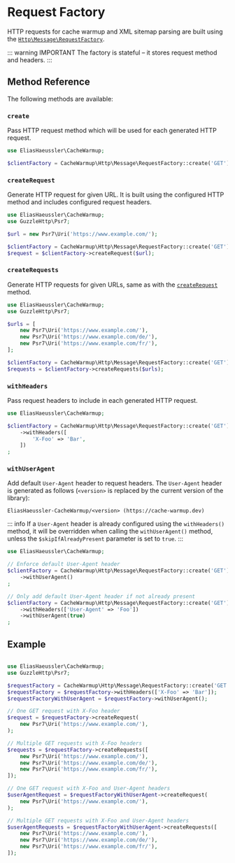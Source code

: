 # Request Factory <Badge type="tip" text="4.0+" />

HTTP requests for cache warmup and XML sitemap parsing are built using the
[`Http\Message\RequestFactory`](../../src/Http/Message/RequestFactory.php).

::: warning IMPORTANT
The factory is stateful – it stores request method and headers.
:::

## Method Reference

The following methods are available:

### `create`

Pass HTTP request method which will be used for each generated HTTP request.

```php {3}
use EliasHaeussler\CacheWarmup;

$clientFactory = CacheWarmup\Http\Message\RequestFactory::create('GET');
```

### `createRequest`

Generate HTTP request for given URL. It is built using the configured HTTP
method and includes configured request headers.

```php {7}
use EliasHaeussler\CacheWarmup;
use GuzzleHttp\Psr7;

$url = new Psr7\Uri('https://www.example.com/');

$clientFactory = CacheWarmup\Http\Message\RequestFactory::create('GET');
$request = $clientFactory->createRequest($url);
```

### `createRequests`

Generate HTTP requests for given URLs, same as with the [`createRequest`](#createrequest)
method.

```php {11}
use EliasHaeussler\CacheWarmup;
use GuzzleHttp\Psr7;

$urls = [
    new Psr7\Uri('https://www.example.com/'),
    new Psr7\Uri('https://www.example.com/de/'),
    new Psr7\Uri('https://www.example.com/fr/'),
];

$clientFactory = CacheWarmup\Http\Message\RequestFactory::create('GET');
$requests = $clientFactory->createRequests($urls);
```

### `withHeaders`

Pass request headers to include in each generated HTTP request.

```php {4-6}
use EliasHaeussler\CacheWarmup;

$clientFactory = CacheWarmup\Http\Message\RequestFactory::create('GET')
    ->withHeaders([
        'X-Foo' => 'Bar',
    ])
;
```

### `withUserAgent`

Add default `User-Agent` header to request headers. The `User-Agent` header
is generated as follows (`<version>` is replaced by the current version of
the library):

```
EliasHaeussler-CacheWarmup/<version> (https://cache-warmup.dev)
```

::: info
If a `User-Agent` header is already configured using the `withHeaders()`
method, it will be overridden when calling the `withUserAgent()` method,
unless the `$skipIfAlreadyPresent` parameter is set to `true`.
:::

```php {5,11}
use EliasHaeussler\CacheWarmup;

// Enforce default User-Agent header
$clientFactory = CacheWarmup\Http\Message\RequestFactory::create('GET')
    ->withUserAgent()
;

// Only add default User-Agent header if not already present
$clientFactory = CacheWarmup\Http\Message\RequestFactory::create('GET')
    ->withHeaders(['User-Agent' => 'Foo'])
    ->withUserAgent(true)
;
```

## Example

```php

use EliasHaeussler\CacheWarmup;
use GuzzleHttp\Psr7;

$requestFactory = CacheWarmup\Http\Message\RequestFactory::create('GET');
$requestFactory = $requestFactory->withHeaders(['X-Foo' => 'Bar']);
$requestFactoryWithUserAgent = $requestFactory->withUserAgent();

// One GET request with X-Foo header
$request = $requestFactory->createRequest(
    new Psr7\Uri('https://www.example.com/'),
);

// Multiple GET requests with X-Foo headers
$requests = $requestFactory->createRequests([
    new Psr7\Uri('https://www.example.com/'),
    new Psr7\Uri('https://www.example.com/de/'),
    new Psr7\Uri('https://www.example.com/fr/'),
]);

// One GET request with X-Foo and User-Agent headers
$userAgentRequest = $requestFactoryWithUserAgent->createRequest(
    new Psr7\Uri('https://www.example.com/'),
);

// Multiple GET requests with X-Foo and User-Agent headers
$userAgentRequests = $requestFactoryWithUserAgent->createRequests([
    new Psr7\Uri('https://www.example.com/'),
    new Psr7\Uri('https://www.example.com/de/'),
    new Psr7\Uri('https://www.example.com/fr/'),
]);
```
